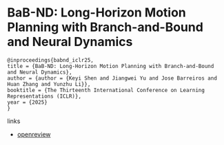 # BaB-ND: Long-Horizon Motion Planning with Branch-and-Bound and Neural Dynamics

```
@inproceedings{babnd_iclr25,
title = {BaB-ND: Long-Horizon Motion Planning with Branch-and-Bound and Neural Dynamics},
author = {author = {Keyi Shen and Jiangwei Yu and Jose Barreiros and Huan Zhang and Yunzhu Li}},
booktitle = {The Thirteenth International Conference on Learning Representations (ICLR)},
year = {2025}
}
```

links
- [openreview](https://openreview.net/forum?id=JXKFPJe0NU)
